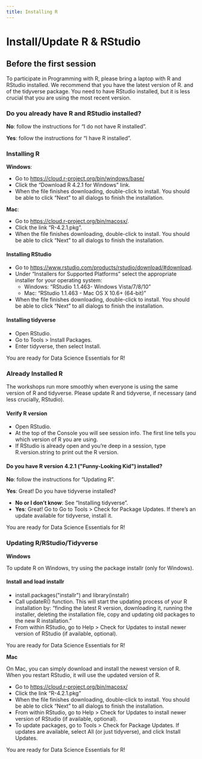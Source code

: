```yaml
---
title: Installing R
---
```


# Install/Update R & RStudio

## Before the first session
To participate in Programming with R, 
please bring a laptop with R and RStudio installed. 
We recommend that you have the latest version of R.
and of the tidyverse package. 
You need to have RStudio installed, but it is less crucial that you are using the most recent version.

### Do you already have R and RStudio installed?

**No**: follow the instructions for “I do not have R installed”. 

**Yes**: follow the instructions for “I have R installed”.

### Installing R

**Windows**:
- Go to <https://cloud.r-project.org/bin/windows/base/>
- Click the “Download R 4.2.1 for Windows” link.
- When the file finishes downloading, double-click to install. You should be able to click “Next” to all dialogs to finish the installation.
  
**Mac**:
- Go to <https://cloud.r-project.org/bin/macosx/>.
- Click the link “R-4.2.1.pkg”.
- When the file finishes downloading, double-click to install. You should be able to click “Next” to all dialogs to finish the installation.
  
#### Installing RStudio
- Go to <https://www.rstudio.com/products/rstudio/download/#download>.
- Under “Installers for Supported Platforms” select the appropriate installer for your operating system:
  - Windows: “RStudio 1.1.463- Windows Vista/7/8/10”
  - Mac: “RStudio 1.1.463 - Mac OS X 10.6+ (64-bit)”
- When the file finishes downloading, double-click to install. You should be able to click “Next” to all dialogs to finish the installation.

#### Installing tidyverse

- Open RStudio. 
- Go to Tools > Install Packages. 
- Enter tidyverse, then select Install.

You are ready for Data Science Essentials for R!

### Already Installed R
The workshops run more smoothly when everyone is using the same version of R and tidyverse. Please update R and tidyverse, if necessary (and less crucially, RStudio).

#### Verify R version
- Open RStudio. 
- At the top of the Console you will see session info. The first line tells you which version of R you are using. 
- If RStudio is already open and you’re deep in a session, type R.version.string to print out the R version.

#### Do you have R version 4.2.1 ("Funny-Looking Kid") installed?

**No**: follow the instructions for “Updating R”.

**Yes**: Great! Do you have tidyverse installed?

- **No or I don’t know**: See “Installing tidyverse”.
- **Yes**: Great! Go to Go to Tools > Check for Package Updates. If there’s an update available for tidyverse, install it.

You are ready for Data Science Essentials for R!

### Updating R/RStudio/Tidyverse
**Windows**

To update R on Windows, try using the package installr (only for Windows).

#### Install and load installr
- install.packages("installr") and library(installr)
- Call updateR() function. This will start the updating process of your R installation by: “finding the latest R version, downloading it, running the installer, deleting the installation file, copy and updating old packages to the new R installation.”
- From within RStudio, go to Help > Check for Updates to install newer version of RStudio (if available, optional).

You are ready for Data Science Essentials for R!

**Mac**

On Mac, you can simply download and install the newest version of R. When you restart RStudio, it will use the updated version of R.

- Go to https://cloud.r-project.org/bin/macosx/
- Click the link “R-4.2.1.pkg”
- When the file finishes downloading, double-click to install. You should be able to click “Next” to all dialogs to finish the installation.
- From within RStudio, go to Help > Check for Updates to install newer version of RStudio (if available, optional).
- To update packages, go to Tools > Check for Package Updates. If updates are available, select All (or just tidyverse), and click Install Updates.

You are ready for Data Science Essentials for R!

